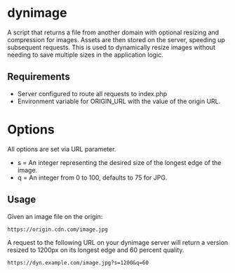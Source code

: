 # dynimage

A script that returns a file from another domain with optional resizing and compression for images. Assets are then stored on the server, speeding up subsequent requests. This is used to dynamically resize images without needing to save multiple sizes in the application logic.

## Requirements
- Server configured to route all requests to index.php
- Environment variable for ORIGIN_URL with the value of the origin URL.

# Options

All options are set via URL parameter.

- s = An integer representing the desired size of the longest edge of the image.
- q = An integer from 0 to 100, defaults to 75 for JPG.

## Usage

Given an image file on the origin:
```
https://origin.cdn.com/image.jpg
```

A request to the following URL on your dynimage server will return a version resized to 1200px on its longest edge and 60 percent quality. 
```
https://dyn.example.com/image.jpg?s=1200&q=60
```
